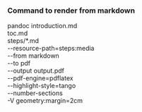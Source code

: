 


### Command to render from markdown
pandoc introduction.md \
       toc.md \
       steps/*.md \
  --resource-path=steps:media \
  --from markdown \
  --to pdf \
  --output output.pdf \
  --pdf-engine=pdflatex \
  --highlight-style=tango \
  --number-sections \
  -V geometry:margin=2cm
